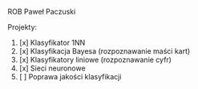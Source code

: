 ROB Paweł Paczuski

Projekty:
1. [x] Klasyfikator 1NN
1. [x] Klasyfikacja Bayesa (rozpoznawanie maści kart)
1. [x] Klasyfikatory liniowe (rozpoznawanie cyfr) 	
1. [x] Sieci neuronowe
1. [ ] Poprawa jakości klasyfikacji
 